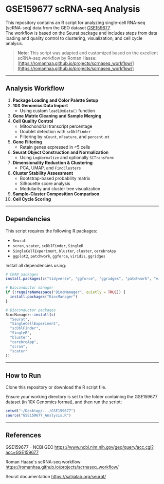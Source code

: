 # GSE159677 scRNA-seq Analysis

This repository contains an R script for analyzing single-cell RNA-seq (scRNA-seq) data from the GEO dataset [GSE159677](https://www.ncbi.nlm.nih.gov/geo/query/acc.cgi?acc=GSE159677).  
The workflow is based on the Seurat package and includes steps from data loading and quality control to clustering, visualization, and cell cycle analysis.

> **Note**: This script was adapted and customized based on the excellent scRNA-seq workflow by Roman Haase:  
> [https://romanhaa.github.io/projects/scrnaseq_workflow/](https://romanhaa.github.io/projects/scrnaseq_workflow/)

---

## Analysis Workflow

1. **Package Loading and Color Palette Setup**
2. **10X Genomics Data Import**  
   - Using custom `load10xData()` function
3. **Gene Matrix Cleaning and Sample Merging**
4. **Cell Quality Control**  
   - Mitochondrial transcript percentage  
   - Doublet detection with `scDblFinder`  
   - Filtering by `nCount`, `nFeature`, and `percent.mt`
5. **Gene Filtering**  
   - Retain genes expressed in ≥5 cells
6. **Seurat Object Construction and Normalization**  
   - Using `LogNormalize` and optionally `SCTransform`
7. **Dimensionality Reduction & Clustering**  
   - PCA, UMAP, and `FindClusters`
8. **Cluster Stability Assessment**  
   - Bootstrap-based probability matrix  
   - Silhouette score analysis  
   - Modularity and cluster tree visualization
9. **Sample-Cluster Composition Comparison**
10. **Cell Cycle Scoring**

---

## Dependencies

This script requires the following R packages:

- `Seurat`
- `scran`, `scater`, `scDblFinder`, `SingleR`
- `SingleCellExperiment`, `bluster`, `cluster`, `cerebroApp`
- `ggplot2`, `patchwork`, `ggforce`, `viridis`, `ggridges`

Install all dependencies using:

```r
# CRAN packages
install.packages(c("tidyverse", "ggforce", "ggridges", "patchwork", "viridis", "cluster"))

# Bioconductor manager
if (!requireNamespace("BiocManager", quietly = TRUE)) {
  install.packages("BiocManager")
}

# Bioconductor packages
BiocManager::install(c(
  "Seurat",
  "SingleCellExperiment",
  "scDblFinder",
  "SingleR",
  "bluster",
  "cerebroApp",
  "scran",
  "scater"
))
```

---
## How to Run

Clone this repository or download the R script file.

Ensure your working directory is set to the folder containing the GSE159677 dataset (in 10X Genomics format), and then run the script:

```r
setwd("~/Desktop/.../GSE159677")
source("GSE159677_Analysis.R")
```

---
## References
GSE159677 - NCBI GEO
https://www.ncbi.nlm.nih.gov/geo/query/acc.cgi?acc=GSE159677

Roman Haase's scRNA-seq workflow
https://romanhaa.github.io/projects/scrnaseq_workflow/

Seurat documentation
https://satijalab.org/seurat/
